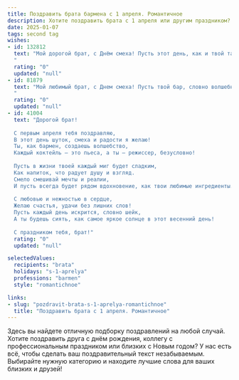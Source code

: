 ```yaml
---
title: Поздравить брата бармена с 1 апреля. Романтичное
description: Хотите поздравить брата с 1 апреля или другим праздником? Наш ИИ создаст незабываемое поздравление, а вы обязательно выделитесь среди других.  
date: 2025-01-07
tags: second tag
wishes:
- id: 132812
  text: "Мой дорогой брат, с Днём смеха! Пусть этот день, как и твой талант бармена, будет искриться весельем и неожиданными, приятными сюрпризами.  Ты – мастер своего дела,  твоя работа – это искусство смешивать не только напитки, но и настроения, даря людям радость и незабываемые моменты.  Пусть твоя жизнь будет наполнена такой же яркой и  волнующей палитрой эмоций, как коктейли, которые ты создаёшь.  Я бесконечно горжусь тобой и люблю тебя!
  "
  rating: "0"
  updated: "null"
- id: 81879
  text: "Мой любимый брат, с Днем смеха! Пусть твой бар, словно волшебный источник, продолжает радовать всех гостей искрометным юмором, незабываемыми коктейлями и теплом, которое ты даришь каждому. Желаю тебе, чтобы твоя жизнь была столь же яркой и запоминающейся, как твоё мастерство, и чтобы твоя душа никогда не переставала радоваться! С праздником!
  "
  rating: "0"
  updated: "null"
- id: 41004
  text: "Дорогой брат!
  
  С первым апреля тебя поздравляю,
  В этот день шуток, смеха и радости я желаю!
  Ты, как бармен, создаешь волшебство,
  Каждый коктейль — это пьеса, а ты — режиссер, безусловно!
  
  Пусть в жизни твоей каждый миг будет сладким,
  Как напиток, что радует душу и взгляд.
  Смело смешивай мечты и реалии,
  И пусть всегда будет рядом вдохновение, как твои любимые ингредиенты.
  
  С любовью и нежностью в сердце,
  Желаю счастья, удачи без лишних слов!
  Пусть каждый день искрится, словно шейк,
  А ты будешь сиять, как самое яркое солнце в этот весенний день!
  
  С праздником тебя, брат!"
  rating: "0"
  updated: "null"

selectedValues:
  recipients: "brata"
  holidays: "s-1-aprelya"
  professions: "barmen"
  style: "romantichnoe"

links:
- slug: "pozdravit-brata-s-1-aprelya-romantichnoe"
  title: "Поздравить брата с 1 апреля. Романтичное"
---
```


Здесь вы найдете отличную подборку поздравлений на любой случай.
Хотите поздравить друга с днём рождения, коллегу с профессиональным праздником или близких с Новым годом? У нас есть всё, чтобы сделать ваш поздравительный текст незабываемым. Выбирайте нужную категорию и находите лучшие слова для ваших близких и друзей!
